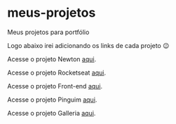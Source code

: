 # meus-projetos

<p>Meus projetos para portfólio</p>

<p>Logo abaixo irei adicionando os links de cada projeto 😉</p>

<p>Acesse o projeto Newton <a href="https://developerm4rco.github.io/meus-projetos/projeto-newton">aqui</a>.</p>
<p>Acesse o projeto Rocketseat <a href="https://developerm4rco.github.io/meus-projetos/projeto-rocketseat/">aqui</a>.</p>
<p>Acesse o projeto Front-end <a href="https://developerm4rco.github.io/meus-projetos/projeto-front/">aqui</a>.</p>
<p>Acesse o projeto Pinguim <a href="https://developerm4rco.github.io/meus-projetos/projeto-pinguim/">aqui</a>.</p>
<p>Acesse o projeto Galleria <a href="https://developerm4rco.github.io/meus-projetos/projeto-galleria/">aqui</a>.</p>